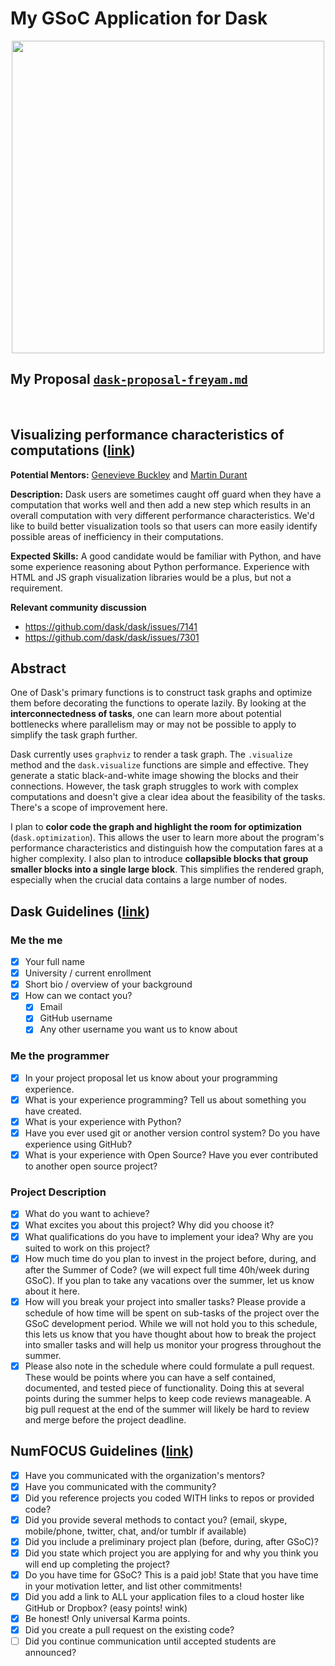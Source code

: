 # My GSoC Application for Dask

<p align="center">
  <img Dask width="500" height="500" src="https://docs.dask.org/en/latest/_images/dask_icon.svg">
</p>

## **My Proposal** [**`dask-proposal-freyam.md`**](https://github.com/freyam/dask-gsoc-application/blob/main/dask-proposal-freyam.md)

<br>

## Visualizing performance characteristics of computations ([link](https://github.com/dask/dask/wiki/GSOC-2021-Project-Ideas))

**Potential Mentors:** [Genevieve Buckley](https://github.com/GenevieveBuckley/) and [Martin Durant](https://github.com/martindurant)

**Description:** Dask users are sometimes caught off guard when they have a computation that works well and then add a new step which results in an overall computation with very different performance characteristics. We'd like to build better visualization tools so that users can more easily identify possible areas of inefficiency in their computations.

**Expected Skills:** A good candidate would be familiar with Python, and have some experience reasoning about Python performance. Experience with HTML and JS graph visualization libraries would be a plus, but not a requirement.

**Relevant community discussion**

* https://github.com/dask/dask/issues/7141
* https://github.com/dask/dask/issues/7301

## Abstract

One of Dask's primary functions is to construct task graphs and optimize them before decorating the functions to operate lazily. By looking at the **interconnectedness of tasks**, one can learn more about potential bottlenecks where parallelism may or may not be possible to apply to simplify the task graph further.

Dask currently uses `graphviz` to render a task graph. The `.visualize` method and the `dask.visualize` functions are simple and effective. They generate a static black-and-white image showing the blocks and their connections. However, the task graph struggles to work with complex computations and doesn't give a clear idea about the feasibility of the tasks. There's a scope of improvement here.

I plan to **color code the graph and highlight the room for optimization** (`dask.optimization`). This allows the user to learn more about the program's performance characteristics and distinguish how the computation fares at a higher complexity. I also plan to introduce **collapsible blocks that group smaller blocks into a single large block**. This simplifies the rendered graph, especially when the crucial data contains a large number of nodes.



## Dask Guidelines ([link](https://github.com/dask/dask/wiki/Google-Summer-of-Code-Student-Instructions))

### Me the me

- [x] Your full name
- [x] University / current enrollment
- [x] Short bio / overview of your background
- [x] How can we contact you?
  - [x] Email
  - [x] GitHub username
  - [x] Any other username you want us to know about

### Me the programmer

- [x] In your project proposal let us know about your programming experience.
- [x] What is your experience programming? Tell us about something you have created.
- [x] What is your experience with Python?
- [x] Have you ever used git or another version control system? Do you have experience using GitHub?
- [x] What is your experience with Open Source? Have you ever contributed to another open source project?

### Project Description

- [x] What do you want to achieve?
- [x] What excites you about this project? Why did you choose it?
- [x] What qualifications do you have to implement your idea? Why are you suited to work on this project?
- [x] How much time do you plan to invest in the project before, during, and after the Summer of Code? (we will expect full time 40h/week during GSoC). If you plan to take any vacations over the summer, let us know about it here.
- [x] How will you break your project into smaller tasks? Please provide a schedule of how time will be spent on sub-tasks of the project over the GSoC development period. While we will not hold you to this schedule, this lets us know that you have thought about how to break the project into smaller tasks and will help us monitor your progress throughout the summer.
- [x] Please also note in the schedule where could formulate a pull request. These would be points where you can have a self contained, documented, and tested piece of functionality. Doing this at several points during the summer helps to keep code reviews manageable. A big pull request at the end of the summer will likely be hard to review and merge before the project deadline.

## NumFOCUS Guidelines ([link](https://github.com/numfocus/gsoc/blob/master/CONTRIBUTING-students.md))

- [x] Have you communicated with the organization's mentors?
- [x] Have you communicated with the community?
- [x] Did you reference projects you coded WITH links to repos or provided code?
- [x] Did you provide several methods to contact you? (email, skype, mobile/phone, twitter, chat, and/or tumblr if available)
- [x] Did you include a preliminary project plan (before, during, after GSoC)?
- [x] Did you state which project you are applying for and why you think you will end up completing the project?
- [x] Do you have time for GSoC? This is a paid job! State that you have time in your motivation letter, and list other commitments!
- [x] Did you add a link to ALL your application files to a cloud hoster like GitHub or Dropbox? (easy points! wink)
- [x] Be honest! Only universal Karma points.
- [x] Did you create a pull request on the existing code?
- [ ] Did you continue communication until accepted students are announced?
